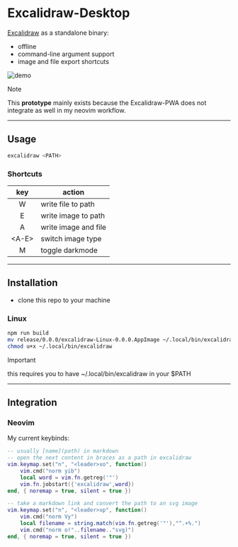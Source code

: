# Excalidraw-Desktop

[Excalidraw](https://github.com/excalidraw/excalidraw) as a standalone binary:
- offline
- command-line argument support
- image and file export shortcuts

![demo](https://media1.giphy.com/media/v1.Y2lkPTc5MGI3NjExaWtkZ3cxZHd2ZGRoNHFjdTB6enQ5YmZyeHNlOXA2ZTBrd2RmMjg5aiZlcD12MV9pbnRlcm5hbF9naWZfYnlfaWQmY3Q9Zw/5RHbF3hxA6HvqIYqdW/giphy.gif)


> [!NOTE] 
> This **prototype** mainly exists because the Excalidraw-PWA does not integrate as well in my neovim workflow.

---

## Usage

```bash
excalidraw <PATH>
```

### Shortcuts

| key   | action   |
|:-----------:|--------|
| W     | write file to path |
| E     | write image to path |
| A     | write image and file |
| \<A-E\> | switch image type |
| M     | toggle darkmode |

---

## Installation

- clone this repo to your machine

### Linux

```bash
npm run build
mv release/0.0.0/excalidraw-Linux-0.0.0.AppImage ~/.local/bin/excalidraw
chmod u+x ~/.local/bin/excalidraw
```

> [!important] 
> this requires you to have ~/.local/bin/excalidraw in your $PATH

---

## Integration

### Neovim

My current keybinds:

```lua
-- usually [name](path) in markdown
-- open the next content in braces as a path in excalidraw
vim.keymap.set("n", "<leader>xo", function()
    vim.cmd("norm yib")
    local word = vim.fn.getreg('"')
    vim.fn.jobstart({'excalidraw',word})
end, { noremap = true, silent = true })

-- take a markdown link and convert the path to an svg image
vim.keymap.set("n", "<leader>xp", function()
    vim.cmd("norm Vy")
    local filename = string.match(vim.fn.getreg('"'),"^.+%.")
    vim.cmd("norm o!"..filename.."svg)")
end, { noremap = true, silent = true })
```
